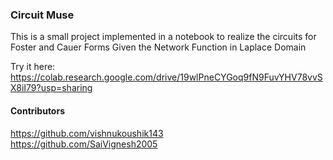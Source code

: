 ### Circuit Muse

This is a small project implemented in a notebook to realize the circuits for Foster and Cauer Forms Given the Network Function in Laplace Domain

Try it here: https://colab.research.google.com/drive/19wlPneCYGoq9fN9FuvYHV78vvSX8iI79?usp=sharing

#### Contributors
https://github.com/vishnukoushik143  
https://github.com/SaiVignesh2005
